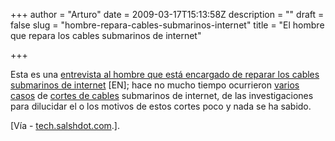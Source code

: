 +++
author = "Arturo"
date = 2009-03-17T15:13:58Z
description = ""
draft = false
slug = "hombre-repara-cables-submarinos-internet"
title = "El hombre que repara los cables submarinos de internet"

+++

 <p>Esta es una <a href="http://www.popsci.com/scitech/article/2009-03/who-protects-intrnet">entrevista al hombre que está encargado de reparar los cables submarinos de internet</a> [EN]; hace no mucho tiempo ocurrieron <a href="http://www.fayerwayer.com/2008/02/quien-corto-los-cables-submarinos-de-internet/">varios casos</a> de <a href="http://alt1040.com/2008/02/de-cables-submarinos-y-teorias-conspiratorias">cortes de cables</a> submarinos de internet, de las investigaciones para dilucidar el o los motivos de estos cortes poco y nada se ha sabido.</p>

<p>[Vía - <a href="http://tech.slashdot.org/article.pl?sid=09/03/16/2240219">tech.salshdot.com</a>.].</p>